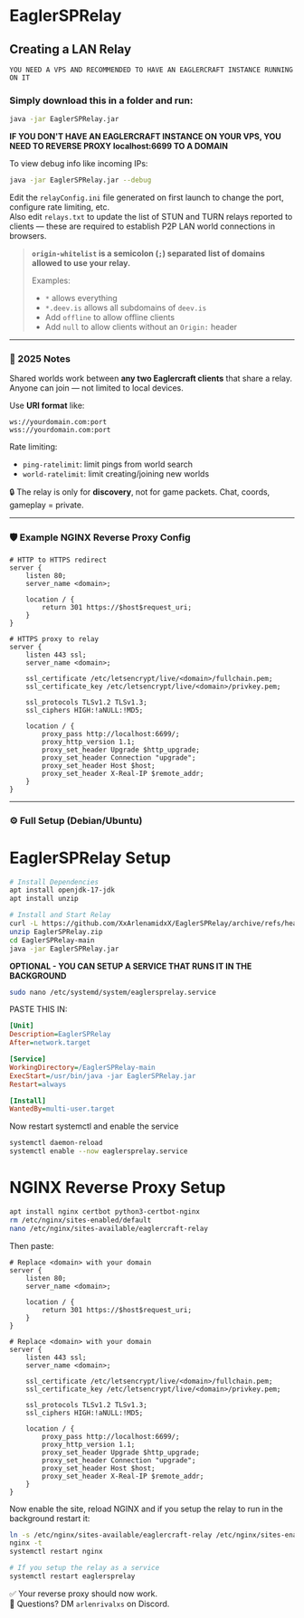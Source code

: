 
# EaglerSPRelay

## Creating a LAN Relay
`YOU NEED A VPS AND RECOMMENDED TO HAVE AN EAGLERCRAFT INSTANCE RUNNING ON IT`

### Simply download this in a folder and run:
```bash
java -jar EaglerSPRelay.jar
```

**IF YOU DON'T HAVE AN EAGLERCRAFT INSTANCE ON YOUR VPS, YOU NEED TO REVERSE PROXY localhost:6699 TO A DOMAIN**

To view debug info like incoming IPs:
```bash
java -jar EaglerSPRelay.jar --debug
```

Edit the `relayConfig.ini` file generated on first launch to change the port, configure rate limiting, etc.  
Also edit `relays.txt` to update the list of STUN and TURN relays reported to clients — these are required to establish P2P LAN world connections in browsers.

> **`origin-whitelist` is a semicolon (`;`) separated list of domains allowed to use your relay.**
>
> Examples:
> - `*` allows everything  
> - `*.deev.is` allows all subdomains of `deev.is`  
> - Add `offline` to allow offline clients  
> - Add `null` to allow clients without an `Origin:` header

---

### 📅 2025 Notes

Shared worlds work between **any two Eaglercraft clients** that share a relay.  
Anyone can join — not limited to local devices.

Use **URI format** like:
```
ws://yourdomain.com:port
wss://yourdomain.com:port
```

Rate limiting:
- `ping-ratelimit`: limit pings from world search
- `world-ratelimit`: limit creating/joining new worlds

🔒 The relay is only for **discovery**, not for game packets. Chat, coords, gameplay = private.

---

### 🛡️ Example NGINX Reverse Proxy Config

```nginx
# HTTP to HTTPS redirect
server {
    listen 80;
    server_name <domain>;

    location / {
        return 301 https://$host$request_uri;
    }
}

# HTTPS proxy to relay
server {
    listen 443 ssl;
    server_name <domain>;

    ssl_certificate /etc/letsencrypt/live/<domain>/fullchain.pem;
    ssl_certificate_key /etc/letsencrypt/live/<domain>/privkey.pem;

    ssl_protocols TLSv1.2 TLSv1.3;
    ssl_ciphers HIGH:!aNULL:!MD5;

    location / {
        proxy_pass http://localhost:6699/;
        proxy_http_version 1.1;
        proxy_set_header Upgrade $http_upgrade;
        proxy_set_header Connection "upgrade";
        proxy_set_header Host $host;
        proxy_set_header X-Real-IP $remote_addr;
    }
}
```

---

### ⚙️ Full Setup (Debian/Ubuntu)

# EaglerSPRelay Setup
```bash
# Install Dependencies
apt install openjdk-17-jdk
apt install unzip

# Install and Start Relay
curl -L https://github.com/XxArlenamidxX/EaglerSPRelay/archive/refs/heads/main.zip -o EaglerSPRelay.zip
unzip EaglerSPRelay.zip
cd EaglerSPRelay-main
java -jar EaglerSPRelay.jar
```

**OPTIONAL - YOU CAN SETUP A SERVICE THAT RUNS IT IN THE BACKGROUND**
```bash
sudo nano /etc/systemd/system/eaglersprelay.service
```
PASTE THIS IN:

```ini
[Unit]
Description=EaglerSPRelay
After=network.target

[Service]
WorkingDirectory=/EaglerSPRelay-main
ExecStart=/usr/bin/java -jar EaglerSPRelay.jar
Restart=always

[Install]
WantedBy=multi-user.target
```

Now restart systemctl and enable the service
```bash
systemctl daemon-reload
systemctl enable --now eaglersprelay.service
```

# NGINX Reverse Proxy Setup
```bash
apt install nginx certbot python3-certbot-nginx
rm /etc/nginx/sites-enabled/default
nano /etc/nginx/sites-available/eaglercraft-relay
```

Then paste:

```nginx
# Replace <domain> with your domain
server {
    listen 80;
    server_name <domain>;

    location / {
        return 301 https://$host$request_uri;
    }
}

# Replace <domain> with your domain
server {
    listen 443 ssl;
    server_name <domain>;

    ssl_certificate /etc/letsencrypt/live/<domain>/fullchain.pem;
    ssl_certificate_key /etc/letsencrypt/live/<domain>/privkey.pem;

    ssl_protocols TLSv1.2 TLSv1.3;
    ssl_ciphers HIGH:!aNULL:!MD5;

    location / {
        proxy_pass http://localhost:6699/;
        proxy_http_version 1.1;
        proxy_set_header Upgrade $http_upgrade;
        proxy_set_header Connection "upgrade";
        proxy_set_header Host $host;
        proxy_set_header X-Real-IP $remote_addr;
    }
}
```

Now enable the site, reload NGINX and if you setup the relay to run in the background restart it:

```bash
ln -s /etc/nginx/sites-available/eaglercraft-relay /etc/nginx/sites-enabled
nginx -t
systemctl restart nginx

# If you setup the relay as a service
systemctl restart eaglersprelay
```

✅ Your reverse proxy should now work.  
📩 Questions? DM `arlenrivalxs` on Discord.
